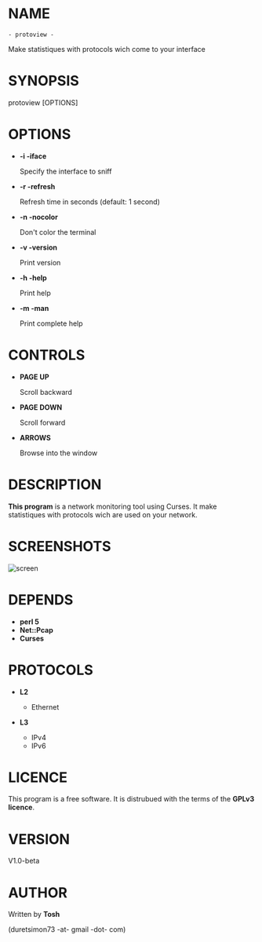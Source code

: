 # NAME

    - protoview -
   Make statistiques with protocols wich come to your interface

# SYNOPSIS

protoview \[OPTIONS\]



# OPTIONS

- __\-i -iface__

    Specify the interface to sniff

- __\-r -refresh__

    Refresh time in seconds (default: 1 second)

- __\-n -nocolor__

    Don't color the terminal

- __\-v -version__

    Print version

- __\-h -help__

    Print help

- __\-m -man__

    Print complete help

# CONTROLS

- __PAGE UP__

    Scroll backward

- __PAGE DOWN__

    Scroll forward

- __ARROWS__

    Browse into the window

# DESCRIPTION

__This program__ is a network monitoring tool using Curses.
It make statistiques with protocols wich are used on your network.

# SCREENSHOTS

<img src="https://github.com/t00sh/protoview/blob/master/screenshots/version\_1\_0.jpg" alt="screen" />

# DEPENDS

- __perl 5__
- __Net::Pcap__
- __Curses__

# PROTOCOLS

- __L2__
    - Ethernet

- __L3__
    - IPv4
    - IPv6

# LICENCE

This program is a free software. 
It is distrubued with the terms of the __GPLv3 licence__.

# VERSION

V1.0-beta

# AUTHOR

Written by __Tosh__

(duretsimon73 -at- gmail -dot- com)
